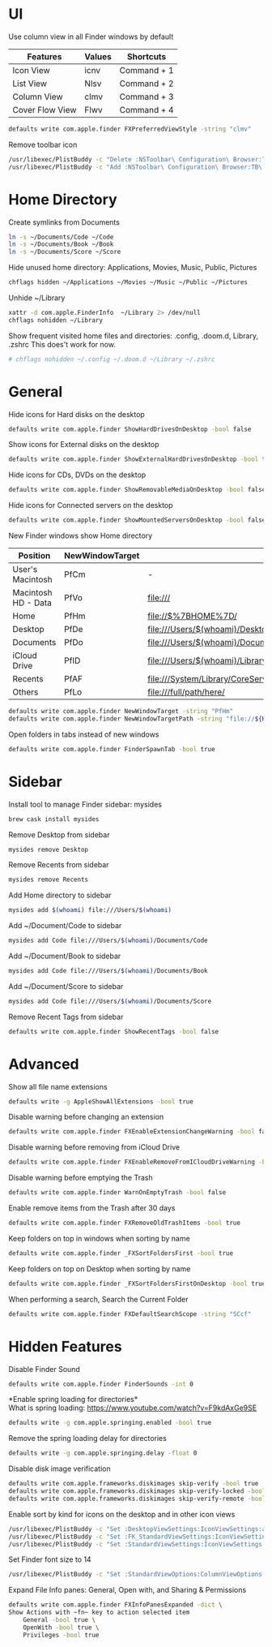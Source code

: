 # UI

Use column view in all Finder windows by default

| Features        | Values | Shortcuts   |
|-----------------|--------|-------------|
| Icon View       | icnv   | Command + 1 |
| List View       | Nlsv   | Command + 2 |
| Column View     | clmv   | Command + 3 |
| Cover Flow View | Flwv   | Command + 4 |

```bash
defaults write com.apple.finder FXPreferredViewStyle -string "clmv"
```

Remove toolbar icon

```bash
/usr/libexec/PlistBuddy -c "Delete :NSToolbar\ Configuration\ Browser:TB\ Item\ Identifiers" ~/Library/Preferences/com.apple.finder.plist
/usr/libexec/PlistBuddy -c "Add :NSToolbar\ Configuration\ Browser:TB\ Item\ Identifiers array" ~/Library/Preferences/com.apple.finder.plist
```

# Home Directory

Create symlinks from Documents

```bash
ln -s ~/Documents/Code ~/Code
ln -s ~/Documents/Book ~/Book
ln -s ~/Documents/Score ~/Score
```

Hide unused home directory: Applications, Movies, Music, Public,
Pictures

```bash
chflags hidden ~/Applications ~/Movies ~/Music ~/Public ~/Pictures
```

Unhide \~/Library

```bash
xattr -d com.apple.FinderInfo  ~/Library 2> /dev/null
chflags nohidden ~/Library
```

Show frequent visited home files and directories: .config, .doom.d,
Library, .zshrc
This does't work for now.

```bash
# chflags nohidden ~/.config ~/.doom.d ~/Library ~/.zshrc
```

# General

Hide icons for Hard disks on the desktop

```bash
defaults write com.apple.finder ShowHardDrivesOnDesktop -bool false
```

Show icons for External disks on the desktop

```bash
defaults write com.apple.finder ShowExternalHardDrivesOnDesktop -bool true
```

Hide icons for CDs, DVDs on the desktop

```bash
defaults write com.apple.finder ShowRemovableMediaOnDesktop -bool false
```

Hide icons for Connected servers on the desktop

```bash
defaults write com.apple.finder ShowMountedServersOnDesktop -bool false
```

New Finder windows show Home directory

 | Position            | NewWindowTarget | NewWindowTargetPath                                                                                      |
 |---------------------|-----------------|----------------------------------------------------------------------------------------------------------|
 | User\'s Macintosh   | PfCm            | \-                                                                                                       |
 | Macintosh HD - Data | PfVo            | <file:///>                                                                                               | 
 | Home                | PfHm            | <file://$%7BHOME%7D/>                                                                                    |
 | Desktop             | PfDe            | <file:///Users/$(whoami)/Desktop/>                                                                       |
 | Documents           | PfDo            | <file:///Users/$(whoami)/Documents/>                                                                     |
 | iCloud Drive        | PfID            | <file:///Users/$(whoami)/Library/Mobile%20Documents/com~apple~CloudDocs/>                                |
 | Recents             | PfAF            | <file:///System/Library/CoreServices/Finder.app/Contents/Resources/MyLibraries/myDocuments.cannedSearch> |
 | Others              | PfLo            | <file:///full/path/here/>                                                                                |

```bash
defaults write com.apple.finder NewWindowTarget -string "PfHm"
defaults write com.apple.finder NewWindowTargetPath -string "file://${HOME}/"
```

Open folders in tabs instead of new windows

```bash
defaults write com.apple.finder FinderSpawnTab -bool true
```

# Sidebar

Install tool to manage Finder sidebar: mysides

```bash
brew cask install mysides
```

Remove Desktop from sidebar

```bash
mysides remove Desktop
```

Remove Recents from sidebar

```bash
mysides remove Recents
```

Add Home directory to sidebar

```bash
mysides add $(whoami) file:///Users/$(whoami)
```

Add \~/Document/Code to sidebar

```bash
mysides add Code file:///Users/$(whoami)/Documents/Code
```

Add \~/Document/Book to sidebar

```bash
mysides add Code file:///Users/$(whoami)/Documents/Book
```

Add \~/Document/Score to sidebar

```bash
mysides add Code file:///Users/$(whoami)/Documents/Score
```

Remove Recent Tags from sidebar

```bash
defaults write com.apple.finder ShowRecentTags -bool false
```

# Advanced

Show all file name extensions

```bash
defaults write -g AppleShowAllExtensions -bool true
```

Disable warning before changing an extension

```bash
defaults write com.apple.finder FXEnableExtensionChangeWarning -bool false
```

Disable warning before removing from iCloud Drive

```bash
defaults write com.apple.finder FXEnableRemoveFromICloudDriveWarning -bool false
```

Disable warning before emptying the Trash

```bash
defaults write com.apple.finder WarnOnEmptyTrash -bool false
```

Enable remove items from the Trash after 30 days

```bash
defaults write com.apple.finder FXRemoveOldTrashItems -bool true
```

Keep folders on top in windows when sorting by name

```bash
defaults write com.apple.finder _FXSortFoldersFirst -bool true
```

Keep folders on top on Desktop when sorting by name

```bash
defaults write com.apple.finder _FXSortFoldersFirstOnDesktop -bool true
```

When performing a search, Search the Current Folder

```bash
defaults write com.apple.finder FXDefaultSearchScope -string "SCcf"
```

# Hidden Features

Disable Finder Sound

```bash
defaults write com.apple.finder FinderSounds -int 0
```

\*Enable spring loading for directories\*\
What is spring loading: <https://www.youtube.com/watch?v=F9kdAxGe9SE>

```bash
defaults write -g com.apple.springing.enabled -bool true
```

Remove the spring loading delay for directories

```bash
defaults write -g com.apple.springing.delay -float 0
```

Disable disk image verification

```bash
defaults write com.apple.frameworks.diskimages skip-verify -bool true
defaults write com.apple.frameworks.diskimages skip-verify-locked -bool true
defaults write com.apple.frameworks.diskimages skip-verify-remote -bool true
```

Enable sort by kind for icons on the desktop and in other icon views

```bash
/usr/libexec/PlistBuddy -c "Set :DesktopViewSettings:IconViewSettings:arrangeBy kind" ~/Library/Preferences/com.apple.finder.plist
/usr/libexec/PlistBuddy -c "Set :FK_StandardViewSettings:IconViewSettings:arrangeBy kind" ~/Library/Preferences/com.apple.finder.plist
/usr/libexec/PlistBuddy -c "Set :StandardViewSettings:IconViewSettings:arrangeBy kind" ~/Library/Preferences/com.apple.finder.plist
```

Set Finder font size to 14

```bash
/usr/libexec/PlistBuddy -c "Set :StandardViewOptions:ColumnViewOptions:FontSize 14" ~/Library/Preferences/com.apple.finder.plist
```

Expand File Info panes: General, Open with, and Sharing &
Permissions

```bash
defaults write com.apple.finder FXInfoPanesExpanded -dict \
Show Actions with ~fn~ key to action selected item
    General -bool true \
    OpenWith -bool true \
    Privileges -bool true
```
